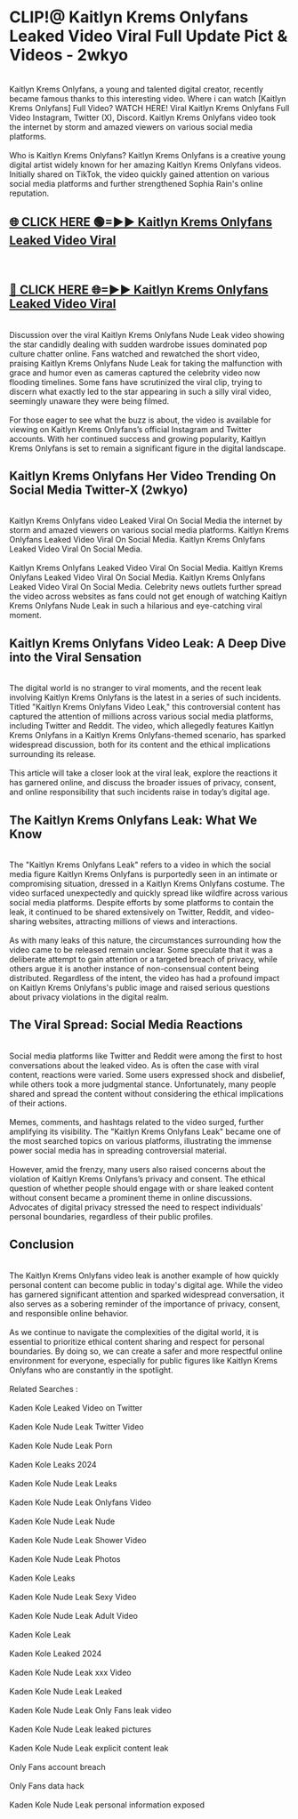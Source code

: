 # CLIP!@ Kaitlyn Krems Onlyfans Leaked Video Viral Full Update Pict & Videos - 2wkyo
<br>
Kaitlyn Krems Onlyfans, a young and talented digital creator, recently became famous thanks to this interesting video. Where i can watch [Kaitlyn Krems Onlyfans] Full Video? WATCH HERE! Viral Kaitlyn Krems Onlyfans Full Video Instagram, Twitter (X), Discord. Kaitlyn Krems Onlyfans video took the internet by storm and amazed viewers on various social media platforms.
<br><br>
Who is Kaitlyn Krems Onlyfans? Kaitlyn Krems Onlyfans is a creative young digital artist widely known for her amazing Kaitlyn Krems Onlyfans videos. Initially shared on TikTok, the video quickly gained attention on various social media platforms and further strengthened Sophia Rain's online reputation.
<br>
<h2><a href="https://bestclip.site?title=Kaitlyn_Krems_Onlyfans">🌐 CLICK HERE 🟢=►► Kaitlyn Krems Onlyfans Leaked Video Viral</a></h2>
<br>
<h2><a href="https://bestclip.site?title=Kaitlyn_Krems_Onlyfans">🔴 CLICK HERE 🌐=►► Kaitlyn Krems Onlyfans Leaked Video Viral</a></h2>
<br>
Discussion over the viral Kaitlyn Krems Onlyfans Nude Leak video showing the star candidly dealing with sudden wardrobe issues dominated pop culture chatter online. Fans watched and rewatched the short video, praising Kaitlyn Krems Onlyfans Nude Leak for taking the malfunction with grace and humor even as cameras captured the celebrity video now flooding timelines. Some fans have scrutinized the viral clip, trying to discern what exactly led to the star appearing in such a silly viral video, seemingly unaware they were being filmed.
<br><br>
For those eager to see what the buzz is about, the video is available for viewing on Kaitlyn Krems Onlyfans’s official Instagram and Twitter accounts. With her continued success and growing popularity, Kaitlyn Krems Onlyfans is set to remain a significant figure in the digital landscape.
<br>
<h2>Kaitlyn Krems Onlyfans Her Video Trending On Social Media Twitter-X (2wkyo)</h2>
<br>
Kaitlyn Krems Onlyfans video Leaked Viral On Social Media the internet by storm and amazed viewers on various social media platforms. Kaitlyn Krems Onlyfans Leaked Video Viral On Social Media. Kaitlyn Krems Onlyfans Leaked Video Viral On Social Media.
<br><br>
Kaitlyn Krems Onlyfans Leaked Video Viral On Social Media. Kaitlyn Krems Onlyfans Leaked Video Viral On Social Media. Kaitlyn Krems Onlyfans Leaked Video Viral On Social Media. Celebrity news outlets further spread the video across websites as fans could not get enough of watching Kaitlyn Krems Onlyfans Nude Leak in such a hilarious and eye-catching viral moment.
<br>
<h2>Kaitlyn Krems Onlyfans Video Leak: A Deep Dive into the Viral Sensation</h2>
<br>
The digital world is no stranger to viral moments, and the recent leak involving Kaitlyn Krems Onlyfans is the latest in a series of such incidents. Titled "Kaitlyn Krems Onlyfans Video Leak," this controversial content has captured the attention of millions across various social media platforms, including Twitter and Reddit. The video, which allegedly features Kaitlyn Krems Onlyfans in a Kaitlyn Krems Onlyfans-themed scenario, has sparked widespread discussion, both for its content and the ethical implications surrounding its release.
<br><br>
This article will take a closer look at the viral leak, explore the reactions it has garnered online, and discuss the broader issues of privacy, consent, and online responsibility that such incidents raise in today’s digital age.
<br>
<h2>The Kaitlyn Krems Onlyfans Leak: What We Know</h2>
<br>
The "Kaitlyn Krems Onlyfans Leak" refers to a video in which the social media figure Kaitlyn Krems Onlyfans is purportedly seen in an intimate or compromising situation, dressed in a Kaitlyn Krems Onlyfans costume. The video surfaced unexpectedly and quickly spread like wildfire across various social media platforms. Despite efforts by some platforms to contain the leak, it continued to be shared extensively on Twitter, Reddit, and video-sharing websites, attracting millions of views and interactions.
<br><br>
As with many leaks of this nature, the circumstances surrounding how the video came to be released remain unclear. Some speculate that it was a deliberate attempt to gain attention or a targeted breach of privacy, while others argue it is another instance of non-consensual content being distributed. Regardless of the intent, the video has had a profound impact on Kaitlyn Krems Onlyfans's public image and raised serious questions about privacy violations in the digital realm.
<br>
<h2>The Viral Spread: Social Media Reactions</h2>
<br>
Social media platforms like Twitter and Reddit were among the first to host conversations about the leaked video. As is often the case with viral content, reactions were varied. Some users expressed shock and disbelief, while others took a more judgmental stance. Unfortunately, many people shared and spread the content without considering the ethical implications of their actions.
<br><br>
Memes, comments, and hashtags related to the video surged, further amplifying its visibility. The "Kaitlyn Krems Onlyfans Leak" became one of the most searched topics on various platforms, illustrating the immense power social media has in spreading controversial material.
<br><br>
However, amid the frenzy, many users also raised concerns about the violation of Kaitlyn Krems Onlyfans’s privacy and consent. The ethical question of whether people should engage with or share leaked content without consent became a prominent theme in online discussions. Advocates of digital privacy stressed the need to respect individuals' personal boundaries, regardless of their public profiles.
<br>
<h2>Conclusion</h2>
<br>
The Kaitlyn Krems Onlyfans video leak is another example of how quickly personal content can become public in today's digital age. While the video has garnered significant attention and sparked widespread conversation, it also serves as a sobering reminder of the importance of privacy, consent, and responsible online behavior.
<br><br>
As we continue to navigate the complexities of the digital world, it is essential to prioritize ethical content sharing and respect for personal boundaries. By doing so, we can create a safer and more respectful online environment for everyone, especially for public figures like Kaitlyn Krems Onlyfans who are constantly in the spotlight.
<br><br>
Related Searches :
<br><br>
Kaden Kole Leaked Video on Twitter
<br><br>
Kaden Kole Nude Leak Twitter Video
<br><br>
Kaden Kole Nude Leak Porn
<br><br>
Kaden Kole Leaks 2024
<br><br>
Kaden Kole Nude Leak Leaks
<br><br>
Kaden Kole Nude Leak Onlyfans Video
<br><br>
Kaden Kole Nude Leak Nude
<br><br>
Kaden Kole Nude Leak Shower Video
<br><br>
Kaden Kole Nude Leak Photos
<br><br>
Kaden Kole Leaks
<br><br>
Kaden Kole Nude Leak Sexy Video
<br><br>
Kaden Kole Nude Leak Adult Video
<br><br>
Kaden Kole Leak
<br><br>
Kaden Kole Leaked 2024
<br><br>
Kaden Kole Nude Leak xxx Video
<br><br>
Kaden Kole Nude Leak Leaked
<br><br>
Kaden Kole Nude Leak Only Fans leak video
<br><br>
Kaden Kole Nude Leak leaked pictures
<br><br>
Kaden Kole Nude Leak explicit content leak
<br><br>
Only Fans account breach
<br><br>
Only Fans data hack
<br><br>
Kaden Kole Nude Leak personal information exposed